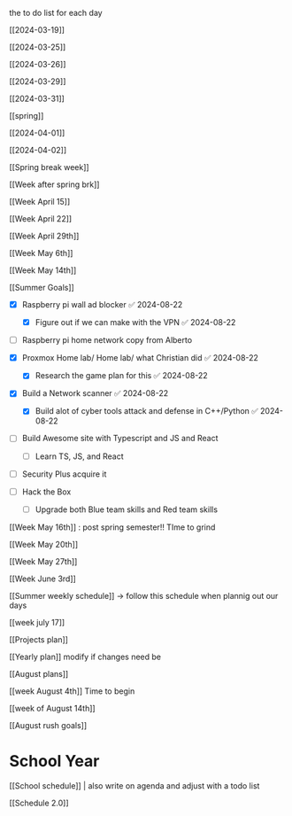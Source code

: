 the to do list for each day 



[[2024-03-19]]

[[2024-03-25]]

[[2024-03-26]]

[[2024-03-29]]

[[2024-03-31]]

[[spring]]

[[2024-04-01]]


[[2024-04-02]]

[[Spring break week]]



[[Week after spring brk]]



[[Week April 15]] 


[[Week April 22]]

[[Week April 29th]]


[[Week May 6th]]


[[Week May 14th]]



 [[Summer Goals]] 

- [x] Raspberry pi wall ad blocker ✅ 2024-08-22
	- [x] Figure out if we can make with the VPN ✅ 2024-08-22

- [ ] Raspberry pi home network copy from Alberto 

- [x] Proxmox Home lab/ Home lab/ what Christian did ✅ 2024-08-22
	- [x] Research the game plan for this ✅ 2024-08-22

- [x] Build a Network scanner ✅ 2024-08-22
	- [x] Build alot of cyber tools attack and defense in C++/Python ✅ 2024-08-22

- [ ] Build Awesome site with  Typescript and JS and React 
	- [ ] Learn TS, JS,  and React 

- [ ] Security Plus acquire it 

- [ ] Hack the Box 
	- [ ] Upgrade both Blue team skills and Red team skills 

[[Week May 16th]] : post spring semester!! TIme to grind 


[[Week May 20th]]


[[Week May 27th]]


[[Week June 3rd]]

[[Summer weekly schedule]] -> follow this schedule when plannig out our days 


[[week july 17]]

[[Projects plan]]

[[Yearly plan]] modify if changes need be 


[[August plans]]

[[week August 4th]] Time to begin


[[week of August 14th]]

[[August rush goals]]


# School Year 

[[School schedule]] |  also write on agenda and adjust with a todo list  

[[Schedule 2.0]]